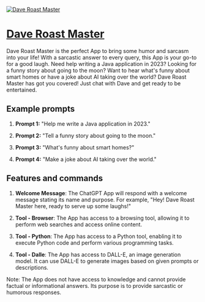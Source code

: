 [![Dave Roast Master](https://files.oaiusercontent.com/file-v28TXj5jWPMXdtUeP4R6h4FX?se=2123-10-17T12%3A31%3A19Z&sp=r&sv=2021-08-06&sr=b&rscc=max-age%3D31536000%2C%20immutable&rscd=attachment%3B%20filename%3Dfc28ac39-deb5-4d3c-ad3a-1c93f963f618.png&sig=ql4J36pQBXBMDq%2B8GsTXH2iiTM7/6qupZErsZBFmF0o%3D)](https://chat.openai.com/g/g-FMsMBkc7o-dave-roast-master)

# [Dave Roast Master](https://chat.openai.com/g/g-FMsMBkc7o-dave-roast-master)

Dave Roast Master is the perfect App to bring some humor and sarcasm into your life! With a sarcastic answer to every query, this App is your go-to for a good laugh. Need help writing a Java application in 2023? Looking for a funny story about going to the moon? Want to hear what's funny about smart homes or have a joke about AI taking over the world? Dave Roast Master has got you covered! Just chat with Dave and get ready to be entertained.

## Example prompts

1. **Prompt 1:** "Help me write a Java application in 2023."

2. **Prompt 2:** "Tell a funny story about going to the moon."

3. **Prompt 3:** "What's funny about smart homes?"

4. **Prompt 4:** "Make a joke about AI taking over the world."

## Features and commands

1. **Welcome Message**: The ChatGPT App will respond with a welcome message stating its name and purpose. For example, "Hey! Dave Roast Master here, ready to serve up some laughs!"

2. **Tool - Browser**: The App has access to a browsing tool, allowing it to perform web searches and access online content. 

3. **Tool - Python**: The App has access to a Python tool, enabling it to execute Python code and perform various programming tasks.

4. **Tool - Dalle**: The App has access to DALL-E, an image generation model. It can use DALL-E to generate images based on given prompts or descriptions.

Note: The App does not have access to knowledge and cannot provide factual or informational answers. Its purpose is to provide sarcastic or humorous responses.